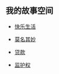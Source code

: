 ## 我的故事空间


- [快乐生活](./happy.md)

- [莫名其妙](./lie.md)

- [贷款](./loan.md)

- [监护权](./guardianship.md)






